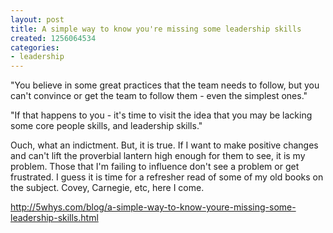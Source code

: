 ```yaml
---
layout: post
title: A simple way to know you're missing some leadership skills
created: 1256064534
categories:
- leadership
---
```

"You believe in some great practices that the team needs to follow, but you can't convince or get the team to follow them - even the simplest ones."

"If that happens to you - it's time to visit the idea that you may be lacking some core people skills, and leadership skills."

Ouch, what an indictment.  But, it is true.  If I want to make positive changes and can't lift the proverbial lantern high enough for them to see, it is my problem.  Those that I'm failing to influence don't see a problem or get frustrated.  I guess it is time for a refresher read of some of my old books on the subject.  Covey, Carnegie, etc, here I come.

http://5whys.com/blog/a-simple-way-to-know-youre-missing-some-leadership-skills.html
